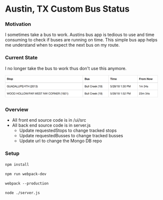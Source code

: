 # Austin, TX Custom Bus Status

### Motivation
I sometimes take a bus to work. Austins bus app is tedious to use and time consuming to check if buses are running on time. This simple bus app helps me understand when to expect the next bus on my route.

### Current State
I no longer take the bus to work thus don't use this anymore.

![Bus App Screenshot](https://github.com/iskornienko/bus-status/blob/master/sample-image.png?raw=true )

### Overview
* All front end source code is in /ui/src
* All back end source code is in server.js
  * Update requestedStops to change tracked stops
  * Update requestedBusses to change tracked busses
  * Update url to change the Mongo DB repo

### Setup
`npm install`

`npm run webpack-dev`

`webpack --production`

`node ./server.js`
